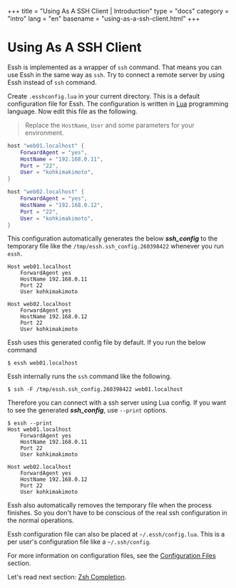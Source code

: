 +++
title = "Using As A SSH Client | Introduction"
type = "docs"
category = "intro"
lang = "en"
basename = "using-as-a-ssh-client.html"
+++

# Using As A SSH Client

Essh is implemented as a wrapper of `ssh` command. That means you can use Essh in the same way as `ssh`. Try to connect a remote server by using Essh instead of `ssh` command.

Create `.esshconfig.lua` in your current directory. This is a default configuration file for Essh. The configuration is written in [Lua](https://www.lua.org/) programming language. Now edit this file as the following.

> Replace the `HostName`, `User` and some parameters for your environment.

~~~lua
host "web01.localhost" {
    ForwardAgent = "yes",
    HostName = "192.168.0.11",
    Port = "22",
    User = "kohkimakimoto",
}

host "web02.localhost" {
    ForwardAgent = "yes",
    HostName = "192.168.0.12",
    Port = "22",
    User = "kohkimakimoto",
}
~~~

This configuration automatically generates the below ***ssh_config*** to the temporary file like the `/tmp/essh.ssh_config.260398422` whenever you run `essh`.

~~~
Host web01.localhost
    ForwardAgent yes
    HostName 192.168.0.11
    Port 22
    User kohkimakimoto

Host web02.localhost
    ForwardAgent yes
    HostName 192.168.0.12
    Port 22
    User kohkimakimoto
~~~

Essh uses this generated config file by default. If you run the below command

~~~
$ essh web01.localhost
~~~

Essh internally runs the `ssh` command like the following.

~~~
$ ssh -F /tmp/essh.ssh_config.260398422 web01.localhost
~~~

Therefore you can connect with a ssh server using Lua config. If you want to see the generated ***ssh_config***, use `--print` options.

~~~
$ essh --print
Host web01.localhost
    ForwardAgent yes
    HostName 192.168.0.11
    Port 22
    User kohkimakimoto

Host web02.localhost
    ForwardAgent yes
    HostName 192.168.0.12
    Port 22
    User kohkimakimoto
~~~

Essh also automatically removes the temporary file when the process finishes. So you don't have to be conscious of the real ssh configuration in the normal operations.

Essh configuration file can also be placed at `~/.essh/config.lua`. This is a per user's configuration file like a `~/.ssh/config`.

For more information on configuration files, see the [Configuration Files](/essh/docs/en/configuration-files.html) section.

Let's read next section: [Zsh Completion](zsh-completion.html).
